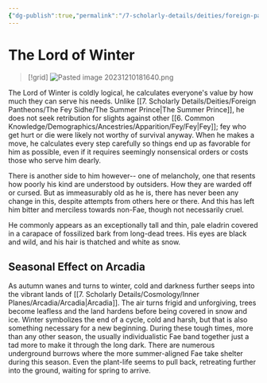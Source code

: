 ```yaml
---
{"dg-publish":true,"permalink":"/7-scholarly-details/deities/foreign-pantheons/the-fey-sidhe/the-lord-of-winter/","noteIcon":""}
---
```


# The Lord of Winter

>[!grid]
![Pasted image 20231210181640.png](/img/user/x.%20Assets/Attachments/Pasted%20image%2020231210181640.png)

The Lord of Winter is coldly logical, he calculates everyone's value by how much they can serve his needs. Unlike [[7. Scholarly Details/Deities/Foreign Pantheons/The Fey Sidhe/The Summer Prince\|The Summer Prince]], he does not seek retribution for slights against other [[6. Common Knowledge/Demographics/Ancestries/Apparition/Fey/Fey\|Fey]]; fey who get hurt or die were likely not worthy of survival anyway. When he makes a move, he calculates every step carefully so things end up as favorable for him as possible, even if it requires seemingly nonsensical orders or costs those who serve him dearly. 

There is another side to him however-- one of melancholy, one that resents how poorly his kind are understood by outsiders. How they are warded off or cursed. But as immeasurably old as he is, there has never been any change in this, despite attempts from others here or there. And this has left him bitter and merciless towards non-Fae, though not necessarily cruel.

He commonly appears as an exceptionally tall and thin, pale eladrin covered in a carapace of fossilized bark from long-dead trees. His eyes are black and wild, and his hair is thatched and white as snow. 

## Seasonal Effect on Arcadia

As autumn wanes and turns to winter, cold and darkness further seeps into the vibrant lands of [[7. Scholarly Details/Cosmology/Inner Planes/Arcadia/Arcadia\|Arcadia]]. The air turns frigid and unforgiving, trees become leafless and the land hardens before being covered in snow and ice. Winter symbolizes the end of a cycle, cold and harsh, but that is also something necessary for a new beginning. During these tough times, more than any other season, the usually individualistic Fae band together just a tad more to make it through the long dark. There are numerous underground burrows where the more summer-aligned Fae take shelter during this season. Even the plant-life seems to pull back, retreating further into the ground, waiting for spring to arrive.